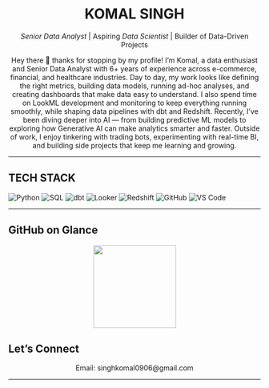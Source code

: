 <!-- Hero / Intro -->
<div align="center">

#  KOMAL SINGH  

 *Senior Data Analyst* | Aspiring *Data Scientist* | Builder of Data-Driven Projects  

Hey there 👋 thanks for stopping by my profile! I’m Komal, a data enthusiast and Senior Data Analyst with 6+ years of experience across e-commerce, financial, and healthcare industries. Day to day, my work looks like defining the right metrics, building data models, running ad-hoc analyses, and creating dashboards that make data easy to understand. I also spend time on LookML development and monitoring to keep everything running smoothly, while shaping data pipelines with dbt and Redshift. Recently, I’ve been diving deeper into AI — from building predictive ML models to exploring how Generative AI can make analytics smarter and faster. Outside of work, I enjoy tinkering with trading bots, experimenting with real-time BI, and building side projects that keep me learning and growing.   

</div>

---

## TECH STACK
<!-- Use badges to highlight your stack -->
![Python](https://img.shields.io/badge/Python-3776AB?logo=python&logoColor=white&style=for-the-badge)
![SQL](https://img.shields.io/badge/SQL-336791?logo=postgresql&logoColor=white&style=for-the-badge)
![dbt](https://img.shields.io/badge/dbt-FF694B?logo=dbt&logoColor=white&style=for-the-badge)
![Looker](https://img.shields.io/badge/Looker-4285F4?logo=looker&logoColor=white&style=for-the-badge)
![Redshift](https://img.shields.io/badge/Redshift-8C4FFF?logo=amazonredshift&logoColor=white&style=for-the-badge)
![GitHub](https://img.shields.io/badge/GitHub-181717?logo=github&logoColor=white&style=for-the-badge)
![VS Code](https://img.shields.io/badge/VS%20Code-0078D4?logo=visualstudiocode&logoColor=white&style=for-the-badge)

---
##  GitHub on Glance
<p align="center">
  <img src="https://github-readme-stats.vercel.app/api?username=data-viper&show_icons=true&theme=radical" height="165">
</p>


##  Let’s Connect
<p align="center">
  Email: singhkomal0906@gmail.com  
</p>

---

